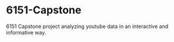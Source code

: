 # 6151-Capstone
6151 Capstone project analyzing youtube data in an interactive and informative way.
